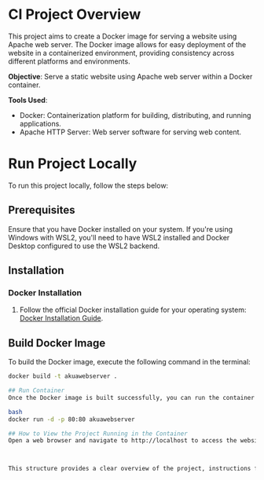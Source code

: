 # CI Project Overview

This project aims to create a Docker image for serving a website using Apache web server. The Docker image allows for easy deployment of the website in a containerized environment, providing consistency across different platforms and environments.

**Objective**: Serve a static website using Apache web server within a Docker container.

**Tools Used**:
- Docker: Containerization platform for building, distributing, and running applications.
- Apache HTTP Server: Web server software for serving web content.

# Run Project Locally

To run this project locally, follow the steps below:

## Prerequisites

Ensure that you have Docker installed on your system. If you're using Windows with WSL2, you'll need to have WSL2 installed and Docker Desktop configured to use the WSL2 backend.

## Installation

### Docker Installation

1. Follow the official Docker installation guide for your operating system: [Docker Installation Guide](https://docs.docker.com/get-docker/).

## Build Docker Image

To build the Docker image, execute the following command in the terminal:

```bash
docker build -t akuawebserver .

## Run Container
Once the Docker image is built successfully, you can run the container using the following command:

bash
docker run -d -p 80:80 akuawebserver

## How to View the Project Running in the Container
Open a web browser and navigate to http://localhost to access the website served by the Docker container.



This structure provides a clear overview of the project, instructions for running it 
